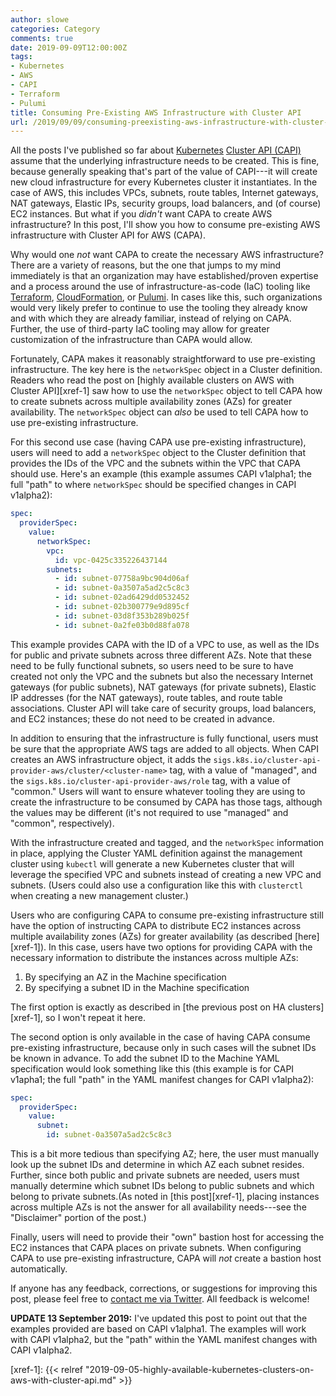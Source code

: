 ```yaml
---
author: slowe
categories: Category
comments: true
date: 2019-09-09T12:00:00Z
tags:
- Kubernetes
- AWS
- CAPI
- Terraform
- Pulumi
title: Consuming Pre-Existing AWS Infrastructure with Cluster API
url: /2019/09/09/consuming-preexisting-aws-infrastructure-with-cluster-api/
---
```


All the posts I've published so far about [Kubernetes][link-2] [Cluster API (CAPI)][link-1] assume that the underlying infrastructure needs to be created. This is fine, because generally speaking that's part of the value of CAPI---it will create new cloud infrastructure for every Kubernetes cluster it instantiates. In the case of AWS, this includes VPCs, subnets, route tables, Internet gateways, NAT gateways, Elastic IPs, security groups, load balancers, and (of course) EC2 instances. But what if you _didn't_ want CAPA to create AWS infrastructure? In this post, I'll show you how to consume pre-existing AWS infrastructure with Cluster API for AWS (CAPA).<!--more-->

Why would one _not_ want CAPA to create the necessary AWS infrastructure? There are a variety of reasons, but the one that jumps to my mind immediately is that an organization may have established/proven expertise and a process around the use of infrastructure-as-code (IaC) tooling like [Terraform][link-3], [CloudFormation][link-4], or [Pulumi][link-5]. In cases like this, such organizations would very likely prefer to continue to use the tooling they already know and with which they are already familiar, instead of relying on CAPA. Further, the use of third-party IaC tooling may allow for greater customization of the infrastructure than CAPA would allow.

Fortunately, CAPA makes it reasonably straightforward to use pre-existing infrastructure. The key here is the `networkSpec` object in a Cluster definition. Readers who read the post on [highly available clusters on AWS with Cluster API][xref-1] saw how to use the `networkSpec` object to tell CAPA how to create subnets across multiple availability zones (AZs) for greater availability. The `networkSpec` object can _also_ be used to tell CAPA how to use pre-existing infrastructure.

For this second use case (having CAPA use pre-existing infrastructure), users will need to add a `networkSpec` object to the Cluster definition that provides the IDs of the VPC and the subnets within the VPC that CAPA should use. Here's an example (this example assumes CAPI v1alpha1; the full "path" to where `networkSpec` should be specified changes in CAPI v1alpha2):

```yaml
spec:
  providerSpec:
    value:
      networkSpec:
        vpc:
          id: vpc-0425c335226437144
        subnets:
          - id: subnet-07758a9bc904d06af
          - id: subnet-0a3507a5ad2c5c8c3
          - id: subnet-02ad6429dd0532452
          - id: subnet-02b300779e9d895cf
          - id: subnet-03d8f353b289b025f
          - id: subnet-0a2fe03b0d88fa078
```

This example provides CAPA with the ID of a VPC to use, as well as the IDs for public and private subnets across three different AZs. Note that these need to be fully functional subnets, so users need to be sure to have created not only the VPC and the subnets but also the necessary Internet gateways (for public subnets), NAT gateways (for private subnets), Elastic IP addresses (for the NAT gateways), route tables, and route table associations. Cluster API will take care of security groups, load balancers, and EC2 instances; these do not need to be created in advance.

In addition to ensuring that the infrastructure is fully functional, users must be sure that the appropriate AWS tags are added to all objects. When CAPI creates an AWS infrastructure object, it adds the `sigs.k8s.io/cluster-api-provider-aws/cluster/<cluster-name>` tag, with a value of "managed", and the `sigs.k8s.io/cluster-api-provider-aws/role` tag, with a value of "common." Users will want to ensure whatever tooling they are using to create the infrastructure to be consumed by CAPA has those tags, although the values may be different (it's not required to use "managed" and "common", respectively).

With the infrastructure created and tagged, and the `networkSpec` information in place, applying the Cluster YAML definition against the management cluster using `kubectl` will generate a new Kubernetes cluster that will leverage the specified VPC and subnets instead of creating a new VPC and subnets. (Users could also use a configuration like this with `clusterctl` when creating a new management cluster.)

Users who are configuring CAPA to consume pre-existing infrastructure still have the option of instructing CAPA to distribute EC2 instances across multiple availability zones (AZs) for greater availability (as described [here][xref-1]). In this case, users have two options for providing CAPA with the necessary information to distribute the instances across multiple AZs:

1. By specifying an AZ in the Machine specification
2. By specifying a subnet ID in the Machine specification

The first option is exactly as described in [the previous post on HA clusters][xref-1], so I won't repeat it here.

The second option is only available in the case of having CAPA consume pre-existing infrastructure, because only in such cases will the subnet IDs be known in advance. To add the subnet ID to the Machine YAML specification would look something like this (this example is for CAPI v1apha1; the full "path" in the YAML manifest changes for CAPI v1alpha2):

```yaml
spec:
  providerSpec:
    value:
      subnet:
        id: subnet-0a3507a5ad2c5c8c3
```

This is a bit more tedious than specifying AZ; here, the user must manually look up the subnet IDs and determine in which AZ each subnet resides. Further, since both public and private subnets are needed, users must manually determine which subnet IDs belong to public subnets and which belong to private subnets.(As noted in [this post][xref-1], placing instances across multiple AZs is not the answer for all availability needs---see the "Disclaimer" portion of the post.)

Finally, users will need to provide their "own" bastion host for accessing the EC2 instances that CAPA places on private subnets. When configuring CAPA to use pre-existing infrastructure, CAPA will _not_ create a bastion host automatically.

If anyone has any feedback, corrections, or suggestions for improving this post, please feel free to [contact me via Twitter][link-99]. All feedback is welcome!

**UPDATE 13 September 2019:** I've updated this post to point out that the examples provided are based on CAPI v1alpha1. The examples will work with CAPI v1alpha2, but the "path" within the YAML manifest changes with CAPI v1alpha2.

[link-1]: https://github.com/kubernetes-sigs/cluster-api
[link-2]: https://kubernetes.io/
[link-3]: https://www.terraform.io/
[link-4]: https://aws.amazon.com/cloudformation/
[link-5]: https://www.pulumi.com/
[link-99]: https://twitter.com/scott_lowe
[xref-1]: {{< relref "2019-09-05-highly-available-kubernetes-clusters-on-aws-with-cluster-api.md" >}}
